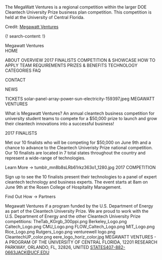
The MegaWatt Ventures is a regional competition within the larger DOE Cleantech University Prize business plan competition. This competition is held at the University of Central Florida.

Credit: [Megawatt Ventures](https://www.megawattventures.com/)

{! search-content: !}


Megawatt Ventures	
HOME
 
ABOUT
OVERVIEW
2017 FINALISTS
COMPETITION & SHOWCASE
HOW TO APPLY
TEAM REQUIREMENTS
PRIZES & BENEFITS
TECHNOLOGY CATEGORIES
FAQ
 
CONTACT
 
NEWS
 
TICKETS
 solar-panel-array-power-sun-electricity-159397.jpeg
MEGAWATT VENTURES

 

What is Megawatt Ventures?
An annual cleantech business competition for university student teams to compete for a $50,000 prize to launch and grow their cleantech innovations into a successful business!
 
2017 FINALISTS

Met our 10 finalists who will be competing for $50,000 on June 9th and a chance to advance to the Cleantech Univeristy Prize national competition.  Our 10 finalists are located in 7 total states throughout the country and represent a wide-range of technologies.  

Learn More →
 tumblr_mn8b8sLRb61rkz363o1_1280.jpg
2017 COMPETITION 

Sign up to see the 10 finalists present their technologies to a panel of expert cleantech technology and business experts.  The event starts at 8am on June 9th at the Rosen College of Hospitality Management.

Find Out How →
Partners

Megawatt Ventures if a program funded by the U.S. Department of Energy as part of the Cleantech University Prize.  We are proud to work with the U.S. Department of Energy and the other Cleantech University Prize competitions:
TheTab_KGrgb_300ppi.png
Berkeley_Logo.png
Caltech_Logo.png
CMU_Logo.png
FLOW_Caltech_Logo.png
MIT_Logo.png
Rice_Logo.png
Rutgers_Logo.png
venturewell logo.png
CleantechUP_color.png
eere_logo_horiz_color.jpg
MEGAWATT VENTURES - A PROGRAM OF THE UNIVERSITY OF CENTRAL FLORIDA, 12201 RESEARCH PARKWAY, ORLANDO, FL, 32826, UNITED STATES407-882-0663JACK@UCF.EDU

